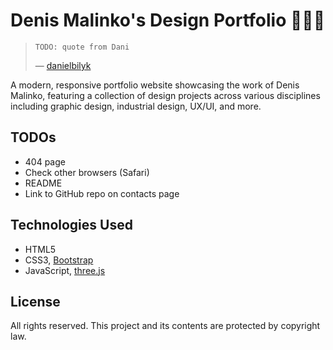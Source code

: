 # Denis Malinko's Design Portfolio 👨🏻‍🎨

> `TODO: quote from Dani`
> 
> — [danielbilyk](https://github.com/danielbilyk/danielbilyk)

A modern, responsive portfolio website showcasing the work of Denis Malinko, featuring a collection of design projects
across various disciplines including graphic design, industrial design, UX/UI, and more.

## TODOs

- 404 page
- Check other browsers (Safari)
- README
- Link to GitHub repo on contacts page
  
## Technologies Used

- HTML5
- CSS3, [Bootstrap](https://getbootstrap.com/)
- JavaScript, [three.js](https://threejs.org/)

## License

All rights reserved. This project and its contents are protected by copyright law.
